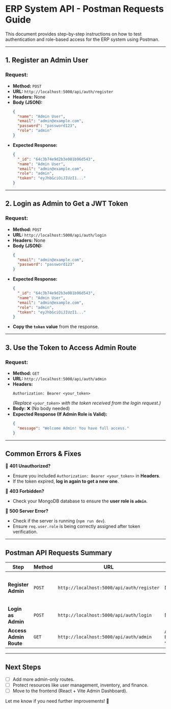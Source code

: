 # ERP System API - Postman Requests Guide

This document provides step-by-step instructions on how to test authentication and role-based access for the ERP system using Postman.

---

## **1. Register an Admin User**

### **Request:**

- **Method:** `POST`
- **URL:** `http://localhost:5000/api/auth/register`
- **Headers:** None
- **Body (JSON):**
  ```json
  {
    "name": "Admin User",
    "email": "admin@example.com",
    "password": "password123",
    "role": "admin"
  }
  ```
- **Expected Response:**
  ```json
  {
    "_id": "64c3b74e9d2b3e001b96d543",
    "name": "Admin User",
    "email": "admin@example.com",
    "role": "admin",
    "token": "eyJhbGciOiJIUzI1..."
  }
  ```

---

## **2. Login as Admin to Get a JWT Token**

### **Request:**

- **Method:** `POST`
- **URL:** `http://localhost:5000/api/auth/login`
- **Headers:** None
- **Body (JSON):**
  ```json
  {
    "email": "admin@example.com",
    "password": "password123"
  }
  ```
- **Expected Response:**
  ```json
  {
    "_id": "64c3b74e9d2b3e001b96d543",
    "name": "Admin User",
    "email": "admin@example.com",
    "role": "admin",
    "token": "eyJhbGciOiJIUzI1..."
  }
  ```
- **Copy the `token` value** from the response.

---

## **3. Use the Token to Access Admin Route**

### **Request:**

- **Method:** `GET`
- **URL:** `http://localhost:5000/api/auth/admin`
- **Headers:**
  ```
  Authorization: Bearer <your_token>
  ```
  _(Replace `<your_token>` with the token received from the login request.)_
- **Body:** ❌ (No body needed)
- **Expected Response (If Admin Role is Valid):**
  ```json
  {
    "message": "Welcome Admin! You have full access."
  }
  ```

---

## **Common Errors & Fixes**

🚫 **401 Unauthorized?**

- Ensure you included `Authorization: Bearer <your_token>` in **Headers**.
- If the token expired, **log in again to get a new one**.

🚫 **403 Forbidden?**

- Check your MongoDB database to ensure the **user role is `admin`**.

🚫 **500 Server Error?**

- Check if the server is running (`npm run dev`).
- Ensure `req.user.role` is being correctly assigned after token verification.

---

## **Postman API Requests Summary**

| Step                   | Method | URL                                       | Headers                              | Body (JSON)                                                                                          |
| ---------------------- | ------ | ----------------------------------------- | ------------------------------------ | ---------------------------------------------------------------------------------------------------- |
| **Register Admin**     | `POST` | `http://localhost:5000/api/auth/register` | None                                 | `{ "name": "Admin User", "email": "admin@example.com", "password": "password123", "role": "admin" }` |
| **Login as Admin**     | `POST` | `http://localhost:5000/api/auth/login`    | None                                 | `{ "email": "admin@example.com", "password": "password123" }`                                        |
| **Access Admin Route** | `GET`  | `http://localhost:5000/api/auth/admin`    | `Authorization: Bearer <your_token>` | ❌ (No body needed)                                                                                  |

---

## **Next Steps**

- [ ] Add more admin-only routes.
- [ ] Protect resources like user management, inventory, and finance.
- [ ] Move to the frontend (React + Vite Admin Dashboard).

Let me know if you need further improvements! 🚀
